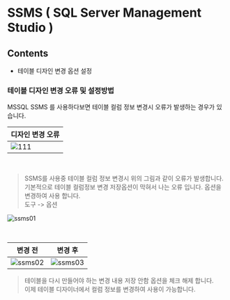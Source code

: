 # SSMS ( SQL Server Management Studio )

## Contents
- 테이블 디자인 변경 옵션 설정

### 테이블 디자인 변경 오류 및 설정방법

MSSQL SSMS 를 사용하다보면 테이블 컬럼 정보 변경시 오류가 발생하는 경우가 있습니다.

| 디자인 변경 오류 |
|:---|
| ![111](https://user-images.githubusercontent.com/76234292/148226320-5d1d1528-4cd5-49fb-ac00-57eef6e4ac6e.png) |

<br />

> SSMS를 사용중 테이블 컬럼 정보 변경시 위의 그림과 같이 오류가 발생합니다. <br />
> 기본적으로 테이블 컬럼정보 변경 저장옵션이 막혀서 나는 오류 입니다. 옵션을 변경하여 사용 합니다. <br />
> 도구 -> 옵션

![ssms01](https://user-images.githubusercontent.com/76234292/147950924-f90b7a63-932a-4772-8a37-5ebea19a32c9.png)

<br />

| 변경 전 | 변경 후 |
|:--------:|:------:|
| ![ssms02](https://user-images.githubusercontent.com/76234292/147950931-c30c58fd-4ba3-4cfe-b840-ebdd2fd747c6.PNG) | ![ssms03](https://user-images.githubusercontent.com/76234292/147950952-d3d78d86-00bb-429f-8130-be63c6ce8472.PNG) | 


> 테이블을 다시 만들어야 하는 변경 내용 저장 안함 옵션을 체크 해제 합니다. <br />
> 이제 테이블 디자이너에서 컬럼 정보를 변경하여 사용이 가능합니다.

